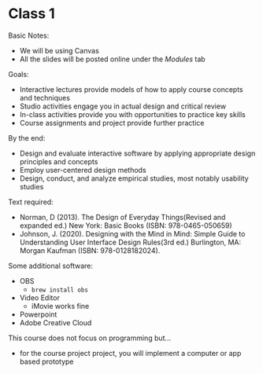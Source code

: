 # Class 1

Basic Notes:

* We will be using Canvas
* All the slides will be posted online under the *Modules* tab

Goals:

* Interactive lectures provide models of how to apply course concepts and techniques
* Studio activities engage you in actual design and critical review
* In-class activities provide you with opportunities to practice key skills
* Course assignments and project provide further practice

By the end:

* Design and evaluate interactive software by applying appropriate design principles and concepts
* Employ user-centered design methods
* Design, conduct, and analyze empirical studies, most notably usability studies

Text required:

* Norman, D (2013). The Design of Everyday Things(Revised and expanded ed.) New York: Basic Books (ISBN: 978-0465-050659)
* Johnson, J. (2020). Designing with the Mind in Mind: Simple Guide to Understanding User Interface Design Rules(3rd ed.) Burlington, MA: Morgan Kaufman (ISBN: 978-0128182024).

Some additional software:

* OBS
  * `brew install obs`
* Video Editor
  * iMovie works fine
* Powerpoint
* Adobe Creative Cloud

This course does not focus on programming but...

* for the course project project, you will implement a computer or app based prototype
